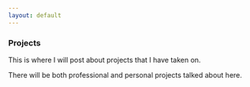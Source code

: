 ```yaml
---
layout: default
---
```

<div class="blurb">
         <section>
            <!-- FIRST BLOCK -->
            <div id="first-block">
               <div class="line">
                  <div class="margin-bottom">
                     <div class="margin">
                        <article class="s-12">
                           <h1>Projects</h1>
                           <p>This is where I will post about projects that I have taken on.</p>
                           <p>There will be both professional and personal projects talked about here.</p>
                        </article>
                     </div>
                  </div>
               </div>
            </div>
         </section>
</div><!-- /.blurb -->
